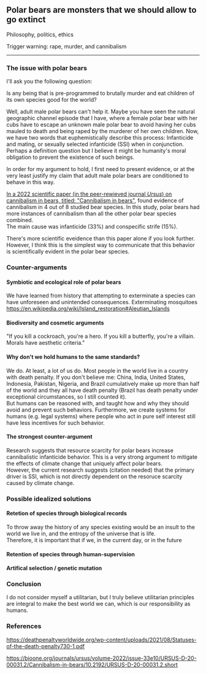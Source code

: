 ## Polar bears are monsters that we should allow to go extinct  

Philosophy, politics, ethics  

Trigger warning: rape, murder, and cannibalism

---

### The issue with polar bears  

I'll ask you the following question:  

Is any being that is pre-programmed to brutally murder and eat children of its own species good for the world?  

Well, adult male polar bears can't help it. Maybe you have seen the natural geographic channel episode that I have,
where a female polar bear with her cubs have to escape an unknown male polar bear to avoid having her cubs mauled to death
and being raped by the murderer of her own children. Now, we have two words that euphemistically describe this process: Infanticide and mating, or  sexually selected infanticide (SSI) when in conjunction.
Perhaps a definition question but I believe it might be humanity's moral obligation to prevent the existence of such beings.

In order for my argument to hold, I first need to present evidence, or at the very least justify my claim that
adult male polar bears are conditioned to behave in this way.  

[In a 2022 scientific paper (in the peer-rewieved journal _Ursus_) on cannibalism in bears, titled: "Cannibalism in bears"](https://bioone.org/journals/ursus/volume-2022/issue-33e10/URSUS-D-20-00031.2/Cannibalism-in-bears/10.2192/URSUS-D-20-00031.2.short), found evidence of cannibalism in 4 out of 8 studied bear species. 
In this study, polar bears had more instances of cannibalism than all the other polar bear species combined.  
The main cause was infanticide (33%) and conspecific strife (15%).  

There's more scientific eveidence than this paper alone if you look further. However, I think this is the simplest way to communicate that this behavior is scientifically evident in the polar bear species.  

### Counter-arguments  



#### Symbiotic and ecological role of polar bears  

We have learned from history that attempting to exterminate a species can have unforeseen and unintended consequences. 
Exterminating mosquitoes 
https://en.wikipedia.org/wiki/Island_restoration#Aleutian_Islands

#### Biodiversity and cosmetic arguments  

"If you kill a cockroach, you're a hero. If you kill a butterfly, you're a villain. Morals have aesthetic criteria."

#### Why don't we hold humans to the same standards?  

We do. At least, a lot of us do. Most people in the world live in a country with death penalty. 
If you don't believe me: China, India, United States, Indonesia, Pakistan, Nigeria, and Brazil cumulatively make up more than half of the world 
and they all have death penalty (Brazil has death penalty under exceptional circumstances, so I still counted it).  
But humans can be reasoned with, and taught how and why they should avoid and prevent such behaviors.
Furthermore, we create systems for humans (e.g. legal systems) where people who act in pure self interest still have less incentives for such behavior.

#### The strongest counter-argument  

Research suggests that resource scarcity for polar bears increase cannibalistic infanticide behavior.
This is a very strong argument to mitigate the effects of climate change that uniquely affect polar bears.  
However, the current research suggests (citation needed) that the primary driver is SSI, which
is not directly dependent on the resoruce scarcity caused by climate change. 


### Possible idealized solutions  

#### Retetion of species through biological records  

To throw away the history of any species existing would be an insult to the world we live in, and the entropy of the universe that is life.  
Therefore, it is important that if we, in the current day, or in the future 

#### Retention of species through human-supervision  

#### Artifical selection / genetic mutation   

### Conclusion  

I do not consider myself a utilitarian, but I truly believe utilitarian principles are integral to make the best world we can, which is our responsibility as humans.  





### References  
https://deathpenaltyworldwide.org/wp-content/uploads/2021/08/Statuses-of-the-death-penalty730-1.pdf

https://bioone.org/journals/ursus/volume-2022/issue-33e10/URSUS-D-20-00031.2/Cannibalism-in-bears/10.2192/URSUS-D-20-00031.2.short